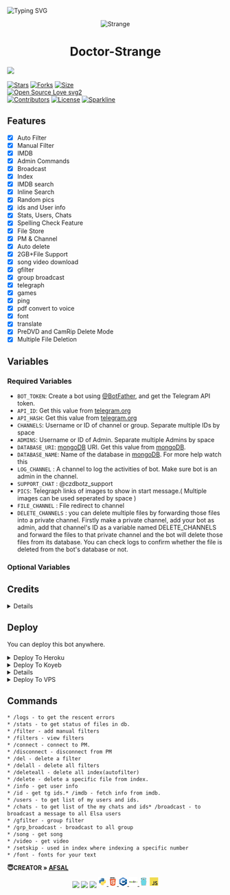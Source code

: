 ![Typing SVG](https://readme-typing-svg.herokuapp.com/?lines=Welcome+To+Doctor-Strange!;Created+by+𝐂𝐫𝐚𝐳𝐲𝐃𝐞𝐯𝐞𝐥𝐨𝐩𝐞𝐫ᠰ𝐓𝐆!;A+simple+and+powerful+Bot!;Indexes+Files+above+2GB;A+Bot+with+double+button!;Start+message+with+pic!;And+more+features!)
</p>
<p align="center">
  <img src="https://telegra.ph/file/77283bdd7509ba368a43f.jpg" alt="Strange">
</p>
<h1 align="center">
  <b>Doctor-Strange</b>
</h1>

<a href="https://t.me/czdbotz_support">
  <img src="https://img.shields.io/badge/Join-blue?logo=telegram" width="70">

[![Stars](https://img.shields.io/github/stars/CrazyDeveloperTG/Doctor-Strange?style=flat-square&color=yellow)](https://github.com/CrazyDeveloperTG/Doctor-Strange/stargazers)
[![Forks](https://img.shields.io/github/forks/CrazyDeveloperTG/Doctor-Strange?style=flat-square&color=orange)](https://github.com/CrazyDeveloperTG/Doctor-Strange/fork)
[![Size](https://img.shields.io/github/repo-size/CrazyDeveloperTG/Doctor-Strange?style=flat-square&color=green)](https://github.com/CrazyDeveloperTG/Doctor-Strange)   
[![Open Source Love svg2](https://badges.frapsoft.com/os/v2/open-source.svg?v=103)](https://github.com/CrazyDeveloperTG/Doctor-Strange)   
[![Contributors](https://img.shields.io/github/contributors/CrazyDeveloperTG/Doctor-Strange?style=flat-square&color=green)](https://github.com/CrazyDeveloperTG/Doctor-Strange/graphs/contributors)
[![License](https://img.shields.io/badge/License-AGPL-blue)](https://github.com/CrazyDeveloperTG/Doctor-Strange/blob/main/LICENSE)
[![Sparkline](https://stars.medv.io/CrazyDeveloperTG/Doctor-Strange.svg)](https://stars.medv.io/CrazyDeveloperTG/Doctor-Strange)
## Features

- [x] Auto Filter
- [x] Manual Filter
- [x] IMDB
- [x] Admin Commands
- [x] Broadcast
- [x] Index
- [x] IMDB search
- [x] Inline Search
- [x] Random pics
- [x] ids and User info 
- [x] Stats, Users, Chats
- [x] Spelling Check Feature
- [x] File Store
- [x] PM & Channel 
- [x] Auto delete
- [x] 2GB+File Support
- [x] song video download
- [x] gfilter
- [x] group broadcast
- [x] telegraph
- [x] games
- [x] ping
- [x] pdf convert to voice
- [x] font
- [x] translate
- [x] PreDVD and CamRip Delete Mode
- [x] Multiple File Deletion

## Variables

### Required Variables
* `BOT_TOKEN`: Create a bot using [@BotFather](https://telegram.dog/BotFather), and get the Telegram API token.
* `API_ID`: Get this value from [telegram.org](https://my.telegram.org/apps)
* `API_HASH`: Get this value from [telegram.org](https://my.telegram.org/apps)
* `CHANNELS`: Username or ID of channel or group. Separate multiple IDs by space
* `ADMINS`: Username or ID of Admin. Separate multiple Admins by space
* `DATABASE_URI`: [mongoDB](https://www.mongodb.com) URI. Get this value from [mongoDB](https://www.mongodb.com).
* `DATABASE_NAME`: Name of the database in [mongoDB](https://www.mongodb.com). For more help watch this 
* `LOG_CHANNEL` : A channel to log the activities of bot. Make sure bot is an admin in the channel.
* `SUPPORT_CHAT` : @czdbotz_support
* `PICS`: Telegraph links of images to show in start message.( Multiple images can be used seperated by space )
* `FILE_CHANNEL` : File redirect to channel
* `DELETE_CHANNELS` : you can delete multiple files by forwarding those files into a private channel. Firstly make a private channel, add your bot as admin, add that channel's ID as a variable named DELETE_CHANNELS and forward the files to that private channel and the bot will delete those files from its database. You can check logs to confirm whether the file is deleted from the bot's database or not.
### Optional Variables

## Credits
<details>

 Thanks To [Mahesh](https://github.com/Mahesh0253/Media-Search-bot) MediaSearch

 Thanks To [Subinps](https://github.com/subinps/Media-Search-bot) AutoFilter & Base repo
 
 Thanks To [Joelkb](https://github.com/Joelkb) Collaborator [Add Redirect feature,Error fixed, Add new features]


</details>

## Deploy
You can deploy this bot anywhere.


<details><summary>Deploy To Heroku</summary>
<br>
<p>
<a href="https://heroku.com/deploy?template=https://github.com/CrazyDeveloperTG/Doctor-Strange">
  <img src="https://www.herokucdn.com/deploy/button.svg" alt="Deploy">
</a>
</p></details>

<details><summary>Deploy To Koyeb</summary>
<br>
<p>
<a href="https://app.koyeb.com/deploy?type=git&repository=github.com/CrazyDeveloperTG/Doctor-Strange&env[BOT_TOKEN]&env[API_ID]&env[API_HASH]&env[CHANNELS]&env[ADMINS]&env[PICS]&env[LOG_CHANNEL]&env[AUTH_CHANNEL]&env[CUSTOM_FILE_CAPTION]&env[DATABASE_URI]&env[DATABASE_NAME]&env[COLLECTION_NAME]=Telegram_files&env[FILE_CHANNEL]=-1001832732995&env[SUPPORT_CHAT]&env[IMDB]=False&env[IMDB_TEMPLATE]&env[SINGLE_BUTTON]=True&env[AUTH_GROUPS]&env[P_TTI_SHOW_OFF]=True&branch=main&name=doctor-strainge">
 <img src="https://www.koyeb.com/static/images/deploy/button.svg">
</p>
</details>
<details><summary> Deploy To Okteto </summary>
<br>
<p>
<a href="https://cloud.okteto.com/deploy?repository=https://github.com/CrazyDeveloperTG/Doctor-Strange&branch=main">
  <img src="https://okteto.com/develop-okteto.svg" alt="Develop on Okteto">
</a>
</p>
</details>
<details><summary>Deploy To VPS</summary>
<p>
<pre>
git clone https://github.com/CrazyDeveloperTG/Doctor-Strange
# Install Packages
pip3 install -U -r requirements.txt
Edit info.py with variables as given below then run bot
python3 bot.py
</pre>
</p>
</details>

## Commands

```
* /logs - to get the rescent errors
* /stats - to get status of files in db.
* /filter - add manual filters
* /filters - view filters
* /connect - connect to PM.
* /disconnect - disconnect from PM
* /del - delete a filter
* /delall - delete all filters
* /deleteall - delete all index(autofilter)
* /delete - delete a specific file from index.
* /info - get user info
* /id - get tg ids.* /imdb - fetch info from imdb.
* /users - to get list of my users and ids.
* /chats - to get list of the my chats and ids* /broadcast - to broadcast a message to all Elsa users
* /gfilter - group filter
* /grp_broadcast - broadcast to all group
* /song - get song
* /video - get video
* /setskip - used in index where indexing a specific number
* /font - fonts for your text
```
<b> 😇CREATOR » [AFSAL](https://t.me/AFxSU)</b>

<p align="center">
<img src="https://github-readme-stats.vercel.app/api?username=CrazyDeveloperTG&theme=highcontrast" align="center">
<img src="https://github-readme-streak-stats.herokuapp.com?user=CrazyDeveloperTG&theme=tokyonight" align="center">
<img src="https://github-readme-stats.vercel.app/api/top-langs/?username=CrazyDeveloperTG&layout=compact&theme=tokyonight" align="center">
    <a href="https://www.python.org" target="_blank"> <img src="https://raw.githubusercontent.com/devicons/devicon/master/icons/python/python-original.svg" alt="python" width="20" height="20"/> </a>
    <a href="https://www.w3.org/html/" target="_blank"> <img src="https://raw.githubusercontent.com/devicons/devicon/master/icons/html5/html5-original-wordmark.svg" alt="html5" width="20" height="20"/> </a>
    <a href="https://www.w3schools.com/cpp/" target="_blank"> <img src="https://raw.githubusercontent.com/devicons/devicon/master/icons/cplusplus/cplusplus-original.svg" alt="cplusplus" width="20" height="20"/> </a>
    <a href="https://nodejs.org" target="_blank"> <img src="https://raw.githubusercontent.com/devicons/devicon/master/icons/nodejs/nodejs-original-wordmark.svg" alt="nodejs" width="20" height="20"/> </a> 
    <a href="https://golang.org/" target="_blank"> <img src="https://raw.githubusercontent.com/devicons/devicon/master/icons/go/go-original.svg" alt="Go" width="20px" height="20" /></a>
    <a href="https://www.w3schools.com/js/" target="_blank"> <img src="https://raw.githubusercontent.com/devicons/devicon/master/icons/javascript/javascript-original.svg" alt="JavaScript" width="20px" height="20" /></a>
</p>
